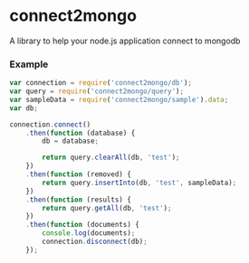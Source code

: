 connect2mongo
=============

A library to help your node.js application connect to mongodb


### Example

```js
var connection = require('connect2mongo/db');
var query = require('connect2mongo/query');
var sampleData = require('connect2mongo/sample').data;
var db;

connection.connect()
    .then(function (database) {
        db = database;

        return query.clearAll(db, 'test');
    })
    .then(function (removed) {
        return query.insertInto(db, 'test', sampleData);
    })
    .then(function (results) {
        return query.getAll(db, 'test');
    })
    .then(function (documents) {
        console.log(documents);
        connection.disconnect(db);
    });
```

